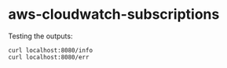 # aws-cloudwatch-subscriptions


Testing the outputs:

```
curl localhost:8080/info
curl localhost:8080/err
```


